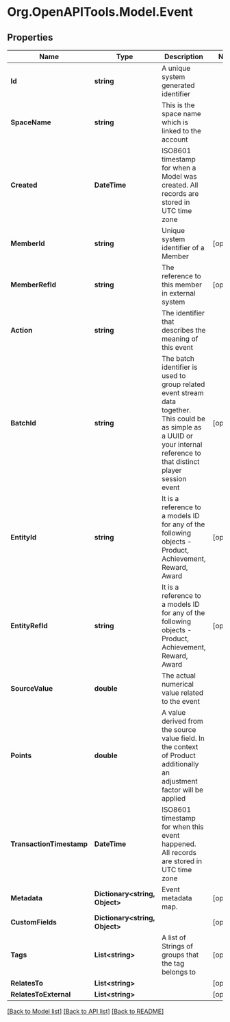 
# Org.OpenAPITools.Model.Event

## Properties

Name | Type | Description | Notes
------------ | ------------- | ------------- | -------------
**Id** | **string** | A unique system generated identifier | 
**SpaceName** | **string** | This is the space name which is linked to the account | 
**Created** | **DateTime** | ISO8601 timestamp for when a Model was created. All records are stored in UTC time zone | 
**MemberId** | **string** | Unique system identifier of a Member | [optional] 
**MemberRefId** | **string** | The reference to this member in external system | [optional] 
**Action** | **string** | The identifier that describes the meaning of this event | 
**BatchId** | **string** | The batch identifier is used to group related event stream data together. This could be as simple as a UUID or your internal reference to that distinct player session event | [optional] 
**EntityId** | **string** | It is a reference to a models ID for any of the following objects - Product, Achievement, Reward, Award | [optional] 
**EntityRefId** | **string** | It is a reference to a models ID for any of the following objects - Product, Achievement, Reward, Award | [optional] 
**SourceValue** | **double** | The actual numerical value related to the event | 
**Points** | **double** | A value derived from the source value field. In the context of Product additionally an adjustment factor will be applied | 
**TransactionTimestamp** | **DateTime** | ISO8601 timestamp for when this event happened. All records are stored in UTC time zone | 
**Metadata** | **Dictionary&lt;string, Object&gt;** | Event metadata map. | [optional] 
**CustomFields** | **Dictionary&lt;string, Object&gt;** |  | [optional] 
**Tags** | **List&lt;string&gt;** | A list of Strings of groups that the tag belongs to | [optional] 
**RelatesTo** | **List&lt;string&gt;** |  | [optional] 
**RelatesToExternal** | **List&lt;string&gt;** |  | [optional] 

[[Back to Model list]](../README.md#documentation-for-models)
[[Back to API list]](../README.md#documentation-for-api-endpoints)
[[Back to README]](../README.md)

